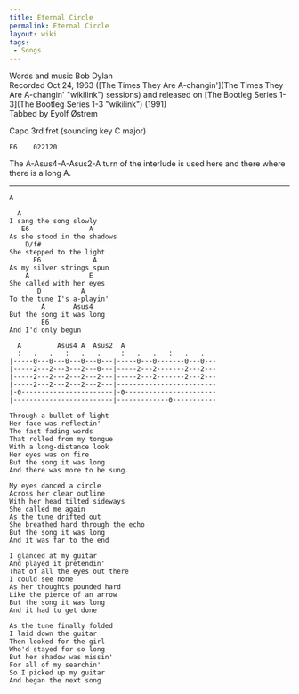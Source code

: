 ```yaml
---
title: Eternal Circle
permalink: Eternal Circle
layout: wiki
tags:
 - Songs
---
```


Words and music Bob Dylan  
Recorded Oct 24, 1963 ([The Times They Are
A-changin'](The Times They Are A-changin' "wikilink") sessions) and
released on [The Bootleg Series 1-3](The Bootleg Series 1-3 "wikilink")
(1991)  
Tabbed by Eyolf Østrem

Capo 3rd fret (sounding key C major)

    E6    022120

The A-Asus4-A-Asus2-A turn of the interlude is used here and there where
there is a long A.

* * * * *

    A

      A
    I sang the song slowly
       E6               A
    As she stood in the shadows
        D/f#
    She stepped to the light
          E6             A
    As my silver strings spun
        A               E
    She called with her eyes
           D          A
    To the tune I's a-playin'
            A       Asus4
    But the song it was long
            E6
    And I'd only begun

      A         Asus4 A  Asus2  A
      :   .   .   :   .   .     :   .   .   :   .   .
    |-----0---0---0---0---0---|-----0---0-------0---0---
    |-----2---2---3---2---0---|-----2---2-------2---2---
    |-----2---2---2---2---2---|-----2---2-------2---2---
    |-----2---2---2---2---2---|-------------------------
    |-0-----------------------|-0-----------------------
    |-------------------------|-------------0-----------

    Through a bullet of light
    Her face was reflectin'
    The fast fading words
    That rolled from my tongue
    With a long-distance look
    Her eyes was on fire
    But the song it was long
    And there was more to be sung.

    My eyes danced a circle
    Across her clear outline
    With her head tilted sideways
    She called me again
    As the tune drifted out
    She breathed hard through the echo
    But the song it was long
    And it was far to the end

    I glanced at my guitar
    And played it pretendin'
    That of all the eyes out there
    I could see none
    As her thoughts pounded hard
    Like the pierce of an arrow
    But the song it was long
    And it had to get done

    As the tune finally folded
    I laid down the guitar
    Then looked for the girl
    Who'd stayed for so long
    But her shadow was missin'
    For all of my searchin'
    So I picked up my guitar
    And began the next song

